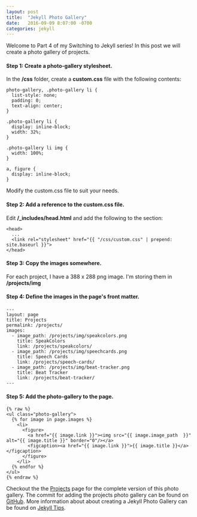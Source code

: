```yaml
---
layout: post
title:  "Jekyll Photo Gallery"
date:   2016-09-09 8:07:00 -0700
categories: jekyll
---
```

Welcome to Part 4 of my Switching to Jekyll series!  In this post we will create a photo gallery of projects.

<h4>Step 1: Create a photo-gallery stylesheet.</h4>

In the **/css** folder, create a **custom.css** file with the following contents:

```
photo-gallery, .photo-gallery li {
  list-style: none;
  padding: 0;
  text-align: center;
}

.photo-gallery li {
  display: inline-block;
  width: 32%;
}

.photo-gallery li img {
  width: 100%;
}

a, figure {
  display: inline-block;
}
``` 

Modify the custom.css file to suit your needs.

<h4>Step 2: Add a reference to the custom.css file.</h4>

Edit **/_includes/head.html** and add the following to the **<head>** section:
```
<head>
  ...
  <link rel="stylesheet" href="{{ "/css/custom.css" | prepend: site.baseurl }}">
</head>
```

<h4>Step 3: Copy the images somewhere.</h4>

For each project, I have a 388 x 288 png image.  I'm storing them in **/projects/img**

<h4>Step 4: Define the images in the page's front matter.</h4>

```
---
layout: page
title: Projects
permalink: /projects/
images:
  - image_path: /projects/img/speakcolors.png
    title: SpeakColors
    link: /projects/speakcolors/
  - image_path: /projects/img/speechcards.png
    title: Speech Cards
    link: /projects/speech-cards/
  - image_path: /projects/img/beat-tracker.png
    title: Beat Tracker
    link: /projects/beat-tracker/
---
```

<h4>Step 5: Add the photo-gallery to the page.</h4>

```
{% raw %}
<ul class="photo-gallery">
  {% for image in page.images %}
    <li>
      <figure>
        <a href="{{ image.link }}"><img src="{{ image.image_path  }}" alt="{{ image.title }}" border="0"/></a>
        <figcaption><a href="{{ image.link }}">{{ image.title }}</a></figcaption>
      </figure>
    </li>
  {% endfor %}
</ul>
{% endraw %}
```

Checkout the the <a href="/projects">Projects</a> page for the complete version of this photo gallery.  The commit for adding the projects photo gallery can be found on [GitHub][github-commit].  More information about about creating a Jekyll Photo Gallery can be found on [Jekyll Tips][jekyll-tips].

[github-commit]:        https://github.com/harrisonrw/web/commit/1a19a36ddc4914aab662b0ec716e643d71e8ed8f
[jekyll-tips]: http://jekyll.tips/jekyll-casts/photo-gallery/



